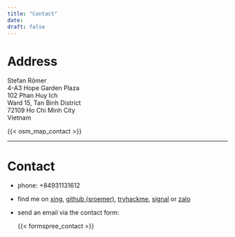```yaml
---
title: "Contact"
date:
draft: false
---
```


# Address

Stefan Römer  
4-A3 Hope Garden Plaza  
102 Phan Huy Ich  
Ward 15, Tan Binh District  
72109 Ho Chi Minh City  
Vietnam

{{< osm_map_contact >}}


---

# Contact

* phone: +84931131612  

* find me on [xing](https://www.xing.com/profile/Stefan_Roemer212/), [github (sroemer)](https://github.com/sroemer), [tryhackme](https://tryhackme.com/p/RustyRoman), [signal](https://signal.org) or [zalo](https://zalo.me/stefanroemer)

* send an email via the contact form:

    {{< formspree_contact >}}

